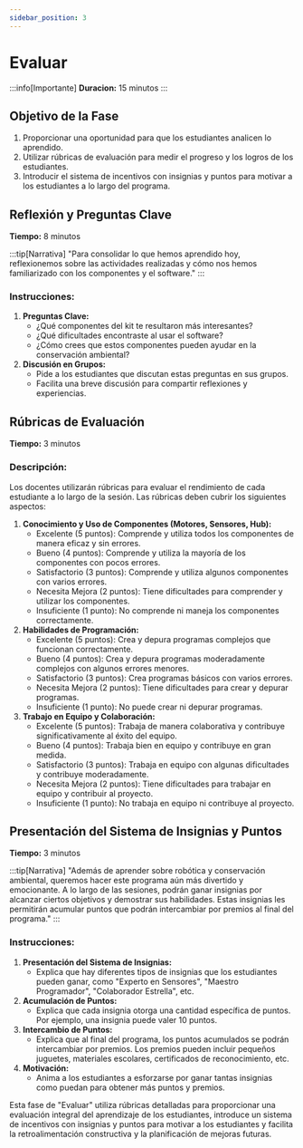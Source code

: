 ```yaml
---
sidebar_position: 3
---
```

# Evaluar

:::info[Importante]
**Duracion:** 15 minutos
:::


## Objetivo de la Fase
1. Proporcionar una oportunidad para que los estudiantes analicen lo aprendido.
2. Utilizar rúbricas de evaluación para medir el progreso y los logros de los estudiantes.
3. Introducir el sistema de incentivos con insignias y puntos para motivar a los estudiantes a lo largo del programa.


## Reflexión y Preguntas Clave
**Tiempo:** 8 minutos

:::tip[Narrativa]
"Para consolidar lo que hemos aprendido hoy, reflexionemos sobre las actividades realizadas y cómo nos hemos familiarizado con los componentes y el software."
:::

### Instrucciones:
1. **Preguntas Clave:**
   - ¿Qué componentes del kit te resultaron más interesantes?
   - ¿Qué dificultades encontraste al usar el software?
   - ¿Cómo crees que estos componentes pueden ayudar en la conservación ambiental?
2. **Discusión en Grupos:**
   - Pide a los estudiantes que discutan estas preguntas en sus grupos.
   - Facilita una breve discusión para compartir reflexiones y experiencias.

## Rúbricas de Evaluación
**Tiempo:** 3 minutos

### Descripción:
Los docentes utilizarán rúbricas para evaluar el rendimiento de cada estudiante a lo largo de la sesión. Las rúbricas deben cubrir los siguientes aspectos:

1. **Conocimiento y Uso de Componentes (Motores, Sensores, Hub):**
   - Excelente (5 puntos): Comprende y utiliza todos los componentes de manera eficaz y sin errores.
   - Bueno (4 puntos): Comprende y utiliza la mayoría de los componentes con pocos errores.
   - Satisfactorio (3 puntos): Comprende y utiliza algunos componentes con varios errores.
   - Necesita Mejora (2 puntos): Tiene dificultades para comprender y utilizar los componentes.
   - Insuficiente (1 punto): No comprende ni maneja los componentes correctamente.
2. **Habilidades de Programación:**
   - Excelente (5 puntos): Crea y depura programas complejos que funcionan correctamente.
   - Bueno (4 puntos): Crea y depura programas moderadamente complejos con algunos errores menores.
   - Satisfactorio (3 puntos): Crea programas básicos con varios errores.
   - Necesita Mejora (2 puntos): Tiene dificultades para crear y depurar programas.
   - Insuficiente (1 punto): No puede crear ni depurar programas.
3. **Trabajo en Equipo y Colaboración:**
   - Excelente (5 puntos): Trabaja de manera colaborativa y contribuye significativamente al éxito del equipo.
   - Bueno (4 puntos): Trabaja bien en equipo y contribuye en gran medida.
   - Satisfactorio (3 puntos): Trabaja en equipo con algunas dificultades y contribuye moderadamente.
   - Necesita Mejora (2 puntos): Tiene dificultades para trabajar en equipo y contribuir al proyecto.
   - Insuficiente (1 punto): No trabaja en equipo ni contribuye al proyecto.

## Presentación del Sistema de Insignias y Puntos
**Tiempo:** 3 minutos

:::tip[Narrativa]
"Además de aprender sobre robótica y conservación ambiental, queremos hacer este programa aún más divertido y emocionante. A lo largo de las sesiones, podrán ganar insignias por alcanzar ciertos objetivos y demostrar sus habilidades. Estas insignias les permitirán acumular puntos que podrán intercambiar por premios al final del programa."
:::

### Instrucciones:
1. **Presentación del Sistema de Insignias:**
   - Explica que hay diferentes tipos de insignias que los estudiantes pueden ganar, como "Experto en Sensores", "Maestro Programador", "Colaborador Estrella", etc.
2. **Acumulación de Puntos:**
   - Explica que cada insignia otorga una cantidad específica de puntos. Por ejemplo, una insignia puede valer 10 puntos.
3. **Intercambio de Puntos:**
   - Explica que al final del programa, los puntos acumulados se podrán intercambiar por premios. Los premios pueden incluir pequeños juguetes, materiales escolares, certificados de reconocimiento, etc.
4. **Motivación:**
   - Anima a los estudiantes a esforzarse por ganar tantas insignias como puedan para obtener más puntos y premios.


Esta fase de "Evaluar" utiliza rúbricas detalladas para proporcionar una evaluación integral del aprendizaje de los estudiantes, introduce un sistema de incentivos con insignias y puntos para motivar a los estudiantes y facilita la retroalimentación constructiva y la planificación de mejoras futuras.
